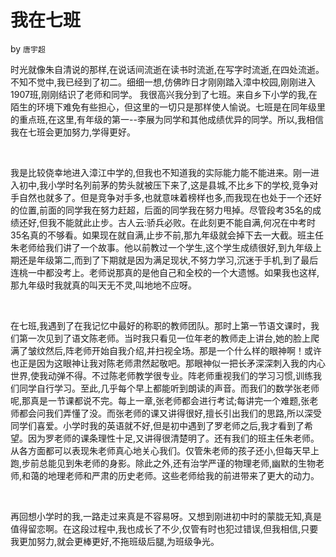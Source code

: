 # 我在七班

by `唐宇超`

时光就像朱自清说的那样,在说话间流逝在读书时流逝,在写字时流逝,在四处流逝。不知不觉中,我已经到了初二。细细一想,仿佛昨日才刚刚踏入漳中校园,刚刚进入1907班,刚刚结识了老师和同学。
我很高兴我分到了七班。来自乡下小学的我,在陌生的环境下难免有些担心，但这里的一切只是那样使人愉说。七班是在同年级里的重点班,在这里,有年级的第一--李展为同学和其他成绩优异的同学。所以,我相信我在七班会更加努力,学得更好。

<br>

我是比较侥幸地进入漳江中学的,但我也不知道我的实际能力能不能进来。刚一进入初中,我小学时名列前茅的势头就被压下来了,这是县城,不比乡下的学校,竞争对手自然也就多了。但是竞争对手多,也就意味着榜样也多,而我现在也处于一个还好的位置,前面的同学我在努力赶超，后面的同学我在努力甩掉。尽管段考35名的成绩还好,但我不能就此止步。古人云:骄兵必败。在此刻更不能自满,何况在中考时35名真的不够看。如果现在就自满,止步不前,那九年级就会掉下去一大截。班主任朱老师给我们讲了一个故事。他以前教过一个学生,这个学生成绩很好,到九年级上期还是年级第二,而到了下期就是因为满足现状,不努力学习,沉迷于手机,到了最后连桃一中都没考上。老师说那真的是他自己和全校的一个大遗憾。如果我也这样,那九年级时我就真的叫天无不灵,叫地地不应呀。

<br>

在七班,我遇到了在我记忆中最好的称职的教师团队。那时上第一节语文课时，我们第一次见到了语文陈老师。当时我只看见一位年老的教师走上讲台,她的脸上爬满了皱纹然后,阵老师开始自我介绍,并扫视全场。那是一个什么样的眼神啊！或许也正是因为这眼神让我对陈老师肃然起敬吧。那眼神似一把长矛深深刺入我的内心世界,使我动弹不得。不过陈老师教学很专业。阵老师重视我们的学习习惯,训练我们同学自行学习。至此,几乎每个早上都能听到朗读的声音。而我们的数学张老师呢,那真是一节课都说不完。每上一章,张老师都会进行考试;每讲完一个难题,张老师都会问我们弄懂了没。而张老师的课又讲得很好,擅长引出我们的思路,所以深受同学们喜爱。小学时我的英语就不好,但是初中遇到了罗老师之后,我才看到了希望。因为罗老师的课条理性十足,又讲得很清楚明了。还有我们的班主任朱老师。从各方面都可以表现朱老师真心地关心我们。仅管朱老师的孩子还小,但每天早上跑,步前总能见到朱老师的身影。除此之外,还有治学严谨的物理老师,幽默的生物老师,和蔼的地理老师和严肃的历史老师。这些老师给我的前进带来了更大的动力。

<br>

再回想小学时的我,一路走过来真是不容易呀。又想到刚进初中时的蒙胧无知,真是值得留恋啊。在这段过程中,我也成长了不少,仅管有时也犯过错误,但我相信,只要我更加努力,就会更棒更好,不拖班级后腿,为班级争光。
